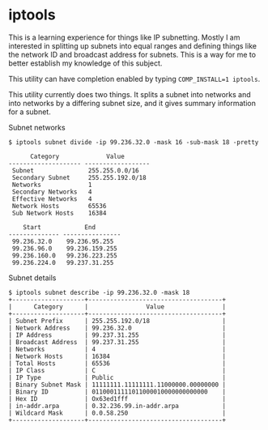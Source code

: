 # iptools

This is a learning experience for things like IP subnetting. Mostly I am interested in splitting up subnets into equal
ranges and defining things like the network ID and broadcast address for subnets. This is a way for me to better
establish my knowledge of this subject.

This utility can have completion enabled by typing `COMP_INSTALL=1 iptools`.

This utility currently does two things. It splits a subnet into networks and into networks by a differing subnet size,
and it gives summary information for a subnet.

Subnet networks

```
$ iptools subnet divide -ip 99.236.32.0 -mask 16 -sub-mask 18 -pretty

      Category             Value
-------------------- ------------------
 Subnet               255.255.0.0/16
 Secondary Subnet     255.255.192.0/18
 Networks             1
 Secondary Networks   4
 Effective Networks   4
 Network Hosts        65536
 Sub Network Hosts    16384

    Start            End
-------------- ----------------
 99.236.32.0    99.236.95.255
 99.236.96.0    99.236.159.255
 99.236.160.0   99.236.223.255
 99.236.224.0   99.237.31.255
 ```


Subnet details
```
$ iptools subnet describe -ip 99.236.32.0 -mask 18
+--------------------+-------------------------------------+
|      Category      |                Value                |
+--------------------+-------------------------------------+
| Subnet Prefix      | 255.255.192.0/18                    |
| Network Address    | 99.236.32.0                         |
| IP Address         | 99.237.31.255                       |
| Broadcast Address  | 99.237.31.255                       |
| Networks           | 4                                   |
| Network Hosts      | 16384                               |
| Total Hosts        | 65536                               |
| IP Class           | C                                   |
| IP Type            | Public                              |
| Binary Subnet Mask | 11111111.11111111.11000000.00000000 |
| Binary ID          | 01100011111011000010000000000000    |
| Hex ID             | Ox63ed1fff                          |
| in-addr.arpa       | 0.32.236.99.in-addr.arpa            |
| Wildcard Mask      | 0.0.58.250                          |
+--------------------+-------------------------------------+
```